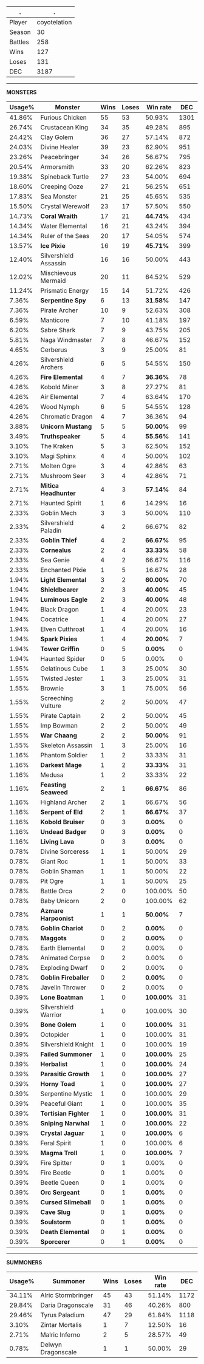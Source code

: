 .|.
|-|-
Player|coyotelation
Season|30
Battles|258
Wins|127
Loses|131
DEC|3187

---
**MONSTERS**

Usage%|Monster|Wins|Loses|Win rate|DEC|
-|-|-|-|-|-|
41.86%|Furious Chicken|55|53|50.93%|1301|
26.74%|Crustacean King|34|35|49.28%|895|
24.42%|Clay Golem|36|27|57.14%|872|
24.03%|Divine Healer|39|23|62.90%|951|
23.26%|Peacebringer|34|26|56.67%|795|
20.54%|Armorsmith|33|20|62.26%|823|
19.38%|Spineback Turtle|27|23|54.00%|694|
18.60%|Creeping Ooze|27|21|56.25%|651|
17.83%|Sea Monster|21|25|45.65%|535|
15.50%|Crystal Werewolf|23|17|57.50%|550|
14.73%|**Coral Wraith**|17|21|**44.74%**|434|
14.34%|Water Elemental|16|21|43.24%|394|
14.34%|Ruler of the Seas|20|17|54.05%|574|
13.57%|**Ice Pixie**|16|19|**45.71%**|399|
12.40%|Silvershield Assassin|16|16|50.00%|443|
12.02%|Mischievous Mermaid|20|11|64.52%|529|
11.24%|Prismatic Energy|15|14|51.72%|426|
7.36%|**Serpentine Spy**|6|13|**31.58%**|147|
7.36%|Pirate Archer|10|9|52.63%|308|
6.59%|Manticore|7|10|41.18%|197|
6.20%|Sabre Shark|7|9|43.75%|205|
5.81%|Naga Windmaster|7|8|46.67%|152|
4.65%|Cerberus|3|9|25.00%|81|
4.26%|Silvershield Archers|6|5|54.55%|150|
4.26%|**Fire Elemental**|4|7|**36.36%**|78|
4.26%|Kobold Miner|3|8|27.27%|81|
4.26%|Air Elemental|7|4|63.64%|170|
4.26%|Wood Nymph|6|5|54.55%|128|
4.26%|Chromatic Dragon|4|7|36.36%|94|
3.88%|**Unicorn Mustang**|5|5|**50.00%**|99|
3.49%|**Truthspeaker**|5|4|**55.56%**|141|
3.10%|The Kraken|5|3|62.50%|152|
3.10%|Magi Sphinx|4|4|50.00%|102|
2.71%|Molten Ogre|3|4|42.86%|63|
2.71%|Mushroom Seer|3|4|42.86%|71|
2.71%|**Mitica Headhunter**|4|3|**57.14%**|84|
2.71%|Haunted Spirit|1|6|14.29%|16|
2.33%|Goblin Mech|3|3|50.00%|110|
2.33%|Silvershield Paladin|4|2|66.67%|82|
2.33%|**Goblin Thief**|4|2|**66.67%**|95|
2.33%|**Cornealus**|2|4|**33.33%**|58|
2.33%|Sea Genie|4|2|66.67%|116|
2.33%|Enchanted Pixie|1|5|16.67%|28|
1.94%|**Light Elemental**|3|2|**60.00%**|70|
1.94%|**Shieldbearer**|2|3|**40.00%**|45|
1.94%|**Luminous Eagle**|2|3|**40.00%**|48|
1.94%|Black Dragon|1|4|20.00%|23|
1.94%|Cocatrice|1|4|20.00%|27|
1.94%|Elven Cutthroat|1|4|20.00%|16|
1.94%|**Spark Pixies**|1|4|**20.00%**|7|
1.94%|**Tower Griffin**|0|5|**0.00%**|0|
1.94%|Haunted Spider|0|5|0.00%|0|
1.55%|Gelatinous Cube|1|3|25.00%|30|
1.55%|Twisted Jester|1|3|25.00%|31|
1.55%|Brownie|3|1|75.00%|56|
1.55%|Screeching Vulture|2|2|50.00%|47|
1.55%|Pirate Captain|2|2|50.00%|45|
1.55%|Imp Bowman|2|2|50.00%|49|
1.55%|**War Chaang**|2|2|**50.00%**|91|
1.55%|Skeleton Assassin|1|3|25.00%|16|
1.16%|Phantom Soldier|1|2|33.33%|31|
1.16%|**Darkest Mage**|1|2|**33.33%**|31|
1.16%|Medusa|1|2|33.33%|22|
1.16%|**Feasting Seaweed**|2|1|**66.67%**|86|
1.16%|Highland Archer|2|1|66.67%|56|
1.16%|**Serpent of Eld**|2|1|**66.67%**|37|
1.16%|**Kobold Bruiser**|0|3|**0.00%**|0|
1.16%|**Undead Badger**|0|3|**0.00%**|0|
1.16%|**Living Lava**|0|3|**0.00%**|0|
0.78%|Divine Sorceress|1|1|50.00%|29|
0.78%|Giant Roc|1|1|50.00%|33|
0.78%|Goblin Shaman|1|1|50.00%|22|
0.78%|Pit Ogre|1|1|50.00%|25|
0.78%|Battle Orca|2|0|100.00%|50|
0.78%|Baby Unicorn|2|0|100.00%|62|
0.78%|**Azmare Harpoonist**|1|1|**50.00%**|7|
0.78%|**Goblin Chariot**|0|2|**0.00%**|0|
0.78%|**Maggots**|0|2|**0.00%**|0|
0.78%|Earth Elemental|0|2|0.00%|0|
0.78%|Animated Corpse|0|2|0.00%|0|
0.78%|Exploding Dwarf|0|2|0.00%|0|
0.78%|**Goblin Fireballer**|0|2|**0.00%**|0|
0.78%|Javelin Thrower|0|2|0.00%|0|
0.39%|**Lone Boatman**|1|0|**100.00%**|31|
0.39%|Silvershield Warrior|1|0|100.00%|30|
0.39%|**Bone Golem**|1|0|**100.00%**|31|
0.39%|Octopider|1|0|100.00%|31|
0.39%|Silvershield Knight|1|0|100.00%|19|
0.39%|**Failed Summoner**|1|0|**100.00%**|25|
0.39%|**Herbalist**|1|0|**100.00%**|24|
0.39%|**Parasitic Growth**|1|0|**100.00%**|27|
0.39%|**Horny Toad**|1|0|**100.00%**|27|
0.39%|Serpentine Mystic|1|0|100.00%|29|
0.39%|Peaceful Giant|1|0|100.00%|35|
0.39%|**Tortisian Fighter**|1|0|**100.00%**|31|
0.39%|**Sniping Narwhal**|1|0|**100.00%**|22|
0.39%|**Crystal Jaguar**|1|0|**100.00%**|6|
0.39%|Feral Spirit|1|0|100.00%|6|
0.39%|**Magma Troll**|1|0|**100.00%**|7|
0.39%|Fire Spitter|0|1|0.00%|0|
0.39%|Fire Beetle|0|1|0.00%|0|
0.39%|Beetle Queen|0|1|0.00%|0|
0.39%|**Orc Sergeant**|0|1|**0.00%**|0|
0.39%|**Cursed Slimeball**|0|1|**0.00%**|0|
0.39%|**Cave Slug**|0|1|**0.00%**|0|
0.39%|**Soulstorm**|0|1|**0.00%**|0|
0.39%|**Death Elemental**|0|1|**0.00%**|0|
0.39%|**Sporcerer**|0|1|**0.00%**|0|

---
**SUMMONERS**

Usage%|Summoner|Wins|Loses|Win rate|DEC|
-|-|-|-|-|-|
34.11%|Alric Stormbringer|45|43|51.14%|1172|
29.84%|Daria Dragonscale|31|46|40.26%|800|
29.46%|Tyrus Paladium|47|29|61.84%|1118|
3.10%|Zintar Mortalis|1|7|12.50%|16|
2.71%|Malric Inferno|2|5|28.57%|49|
0.78%|Delwyn Dragonscale|1|1|50.00%|29|
